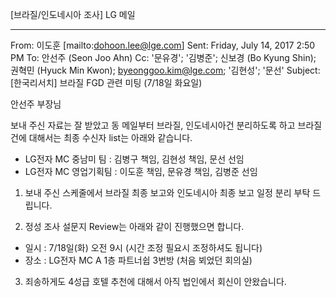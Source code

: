 [브라질/인도네시아 조사] LG 메일 

-----
From: 이도훈 [mailto:dohoon.lee@lge.com] 
Sent: Friday, July 14, 2017 2:50 PM
To: 안선주 (Seon Joo Ahn)
Cc: '문유경'; '김병준'; 신보경 (Bo Kyung Shin); 권혁민 (Hyuck Min Kwon); byeonggoo.kim@lge.com; '김현성'; '문선'
Subject: [한국리서치] 브라질 FGD 관련 미팅 (7/18일 화요일)

안선주 부장님

보내 주신 자료는 잘 받았고
동 메일부터 브라질, 인도네시아건 분리하도록 하고 
브라질건에 대해서는 최종 수신자 list는 아래와 같습니다.
-	LG전자 MC 중남미 팀 : 김병구 책임, 김현성 책임, 문선 선임
-	LG전자 MC 영업기획팀 : 이도훈 책임, 문유경 책임, 김병준 선임

1.	보내 주신 스케줄에서 브라질 최종 보고와 인도네시아 최종 보고 일정 분리 부탁 드립니다.

2.	정성 조사 설문지 Review는 아래와 같이 진행했으면 합니다.
-	일시  : 7/18일(화) 오전 9시 (시간 조정 필요시 조정하셔도 됩니다)
-	장소 : LG전자 MC A 1층 파트너쉽 3번방 (처음 뵈었던 회의실)

3.	죄송하게도 4성급 호텔 추천에 대해서 아직 법인에서 회신이 안왔습니다.

